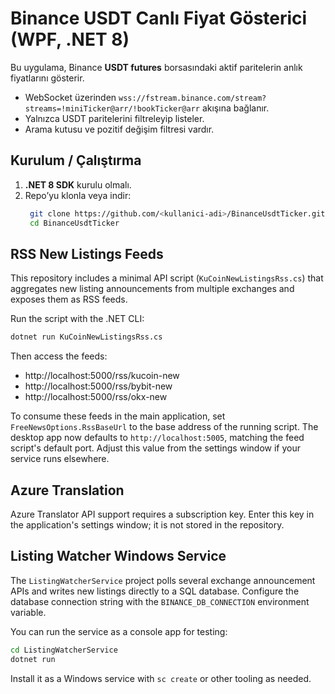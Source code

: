 # Binance USDT Canlı Fiyat Gösterici (WPF, .NET 8)

Bu uygulama, Binance **USDT futures** borsasındaki aktif paritelerin anlık fiyatlarını gösterir.
- WebSocket üzerinden `wss://fstream.binance.com/stream?streams=!miniTicker@arr/!bookTicker@arr` akışına bağlanır.
- Yalnızca USDT paritelerini filtreleyip listeler.
- Arama kutusu ve pozitif değişim filtresi vardır.

## Kurulum / Çalıştırma

1. **.NET 8 SDK** kurulu olmalı.  
2. Repo’yu klonla veya indir:  
   ```bash
    git clone https://github.com/<kullanici-adi>/BinanceUsdtTicker.git
    cd BinanceUsdtTicker
   ```

## RSS New Listings Feeds

This repository includes a minimal API script (`KuCoinNewListingsRss.cs`) that aggregates
new listing announcements from multiple exchanges and exposes them as RSS feeds.

Run the script with the .NET CLI:

```bash
dotnet run KuCoinNewListingsRss.cs
```

Then access the feeds:

- http://localhost:5000/rss/kucoin-new
- http://localhost:5000/rss/bybit-new
- http://localhost:5000/rss/okx-new

To consume these feeds in the main application, set `FreeNewsOptions.RssBaseUrl`
to the base address of the running script. The desktop app now defaults to
`http://localhost:5005`, matching the feed script's default port. Adjust this
value from the settings window if your service runs elsewhere.

## Azure Translation

Azure Translator API support requires a subscription key. Enter this key in the
application's settings window; it is not stored in the repository.

## Listing Watcher Windows Service

The `ListingWatcherService` project polls several exchange announcement APIs
and writes new listings directly to a SQL database. Configure the database
connection string with the `BINANCE_DB_CONNECTION` environment variable.

You can run the service as a console app for testing:

```bash
cd ListingWatcherService
dotnet run
```

Install it as a Windows service with `sc create` or other tooling as needed.
